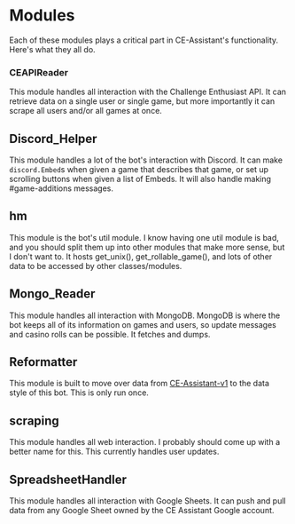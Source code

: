 # Modules
Each of these modules plays a critical part in CE-Assistant's functionality. Here's what they all do.

### CEAPIReader
This module handles all interaction with the Challenge Enthusiast API. It can retrieve data on a single user or single game, but more importantly it can scrape all users and/or all games at once.

## Discord_Helper
This module handles a lot of the bot's interaction with Discord. It can make `discord.Embed`s when given a game that describes that game, or set up scrolling buttons when given a list of Embeds. It will also handle making #game-additions messages.

## hm
This module is the bot's util module. I know having one util module is bad, and you should split them up into other modules that make more sense, but I don't want to. It hosts get_unix(), get_rollable_game(), and lots of other data to be accessed by other classes/modules.

## Mongo_Reader
This module handles all interaction with MongoDB. MongoDB is where the bot keeps all of its information on games and users, so update messages and casino rolls can be possible. It fetches and dumps.

## Reformatter
This module is built to move over data from [CE-Assistant-v1](https://github.com/andykasen13/CE-Assistant-v1) to the data style of this bot. This is only run once.

## scraping
This module handles all web interaction. I probably should come up with a better name for this. This currently handles user updates.

## SpreadsheetHandler
This module handles all interaction with Google Sheets. It can push and pull data from any Google Sheet owned by the CE Assistant Google account.
